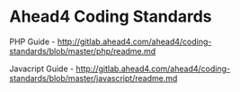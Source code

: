 # Ahead4 Coding Standards

PHP Guide - http://gitlab.ahead4.com/ahead4/coding-standards/blob/master/php/readme.md

Javacript Guide - http://gitlab.ahead4.com/ahead4/coding-standards/blob/master/javascript/readme.md
